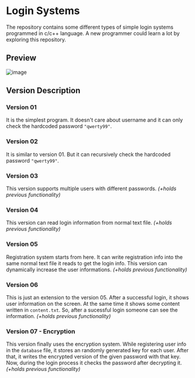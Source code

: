 # Login Systems
The repository contains some different types of simple login systems programmed in c/c++ language. A new programmer could learn a lot by exploring this repository.

## Preview
![image](https://user-images.githubusercontent.com/50569315/121163238-6fa66400-c870-11eb-87f1-a64879e26004.png)

## Version Description

### Version 01
It is the simplest program. It doesn't care about username and it can only check the hardcoded password `"qwerty99"`.

### Version 02
It is similar to version 01. But it can recursively check the hardcoded password `"qwerty99"`.

### Version 03
This version supports multiple users with different passwords. *(+holds previous functionality)*

### Version 04
This version can read login information from normal text file. *(+holds previous functionality)*

### Version 05
Registration system starts from here. It can write registration info into the same normal text file it reads to get the login info. This version can dynamically increase the user informations. *(+holds previous functionality)*

### Version 06
This is just an extension to the version 05. After a successful login, it shows user information on the screen. At the same time it shows some content written in `content.txt`. So, after a sucessful login someone can see the information. *(+holds previous functionality)*


### Version 07 - Encryption
This version finally uses the encryption system. While registering user info in the `database` file, it stores an randomly generated key for each user. After that, it writes the encrypted version of the given password with that key. Now, during the login process it checks the password after decrypting it. *(+holds previous functionality)*
